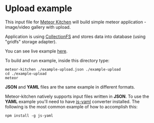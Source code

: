 Upload example
===============

This input file for <a href="http://www.meteorkitchen.com" target="_blank">Meteor Kitchen</a> will build simple meteor application - image/video gallery with upload.

Application is using <a href="https://github.com/CollectionFS/Meteor-CollectionFS" target="_blank">CollectionFS</a> and stores data into database (using "gridfs" storage adapter).

You can see live example <a href="http://example-upload.meteorfarm.com" target="_blank">here</a>.

To build and run example, inside this directory type:

```
meteor-kitchen ./example-upload.json ./example-upload
cd ./example-upload
meteor
```

**JSON** and **YAML** files are the same example in different formats.

Meteor-kitchen natively supports input files written in **JSON**. To use the **YAML** example you'll need to have <a href="https://www.npmjs.com/package/yaml-js" target="_blank">js-yaml</a> converter installed. The following is the most common example of how to accomplish this:

```
npm install -g js-yaml
```

